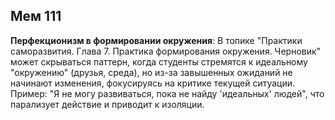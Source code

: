 ## Мем 111

**Перфекционизм в формировании окружения**: В топике "Практики саморазвития. Глава 7. Практика формирования окружения. Черновик" может скрываться паттерн, когда студенты стремятся к идеальному "окружению" (друзья, среда), но из-за завышенных ожиданий не начинают изменения, фокусируясь на критике текущей ситуации. Пример: "Я не могу развиваться, пока не найду 'идеальных' людей", что парализует действие и приводит к изоляции.
